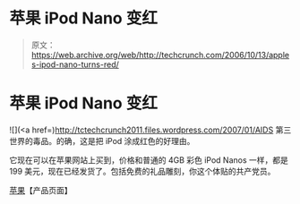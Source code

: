 # 苹果 iPod Nano 变红

> 原文：<https://web.archive.org/web/http://techcrunch.com/2006/10/13/apples-ipod-nano-turns-red/>

# 苹果 iPod Nano 变红

![](<a href=)http://tctechcrunch2011.files.wordpress.com/2007/01/AIDS 第三世界的毒品。的确，这是把 iPod 涂成红色的好理由。

它现在可以在苹果网站上买到，价格和普通的 4GB 彩色 iPod Nanos 一样，都是 199 美元，现在已经发货了。包括免费的礼品雕刻，你这个体贴的共产党员。

[苹果](https://web.archive.org/web/20130627213640/http://www.apple.com/ipodnano/red/)【产品页面】